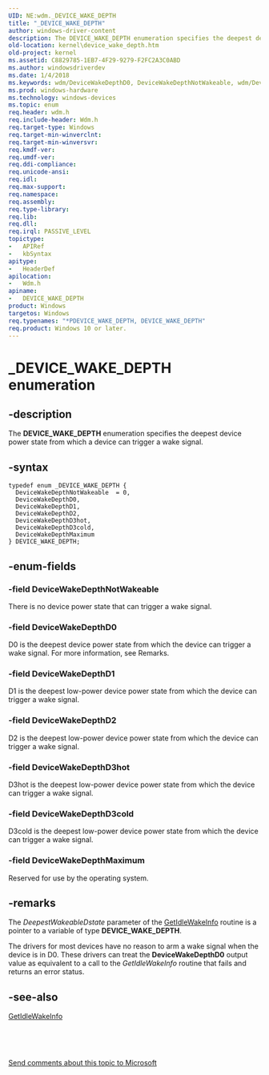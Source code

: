```yaml
---
UID: NE:wdm._DEVICE_WAKE_DEPTH
title: "_DEVICE_WAKE_DEPTH"
author: windows-driver-content
description: The DEVICE_WAKE_DEPTH enumeration specifies the deepest device power state from which a device can trigger a wake signal.
old-location: kernel\device_wake_depth.htm
old-project: kernel
ms.assetid: C8829785-1EB7-4F29-9279-F2FC2A3C0ABD
ms.author: windowsdriverdev
ms.date: 1/4/2018
ms.keywords: wdm/DeviceWakeDepthD0, DeviceWakeDepthNotWakeable, wdm/DeviceWakeDepthNotWakeable, DeviceWakeDepthD2, wdm/DeviceWakeDepthMaximum, DeviceWakeDepthD3hot, wdm/DEVICE_WAKE_DEPTH, wdm/DeviceWakeDepthD1, DeviceWakeDepthMaximum, *PDEVICE_WAKE_DEPTH, wdm/DeviceWakeDepthD2, DEVICE_WAKE_DEPTH, DeviceWakeDepthD0, DeviceWakeDepthD3cold, wdm/DeviceWakeDepthD3hot, DeviceWakeDepthD1, wdm/DeviceWakeDepthD3cold, _DEVICE_WAKE_DEPTH, kernel.device_wake_depth, DEVICE_WAKE_DEPTH enumeration [Kernel-Mode Driver Architecture]
ms.prod: windows-hardware
ms.technology: windows-devices
ms.topic: enum
req.header: wdm.h
req.include-header: Wdm.h
req.target-type: Windows
req.target-min-winverclnt: 
req.target-min-winversvr: 
req.kmdf-ver: 
req.umdf-ver: 
req.ddi-compliance: 
req.unicode-ansi: 
req.idl: 
req.max-support: 
req.namespace: 
req.assembly: 
req.type-library: 
req.lib: 
req.dll: 
req.irql: PASSIVE_LEVEL
topictype:
-	APIRef
-	kbSyntax
apitype:
-	HeaderDef
apilocation:
-	Wdm.h
apiname:
-	DEVICE_WAKE_DEPTH
product: Windows
targetos: Windows
req.typenames: "*PDEVICE_WAKE_DEPTH, DEVICE_WAKE_DEPTH"
req.product: Windows 10 or later.
---
```


# _DEVICE_WAKE_DEPTH enumeration


## -description


The <b>DEVICE_WAKE_DEPTH</b> enumeration specifies the deepest device power state from which a device can trigger a wake signal.


## -syntax


````
typedef enum _DEVICE_WAKE_DEPTH { 
  DeviceWakeDepthNotWakeable  = 0,
  DeviceWakeDepthD0,
  DeviceWakeDepthD1,
  DeviceWakeDepthD2,
  DeviceWakeDepthD3hot,
  DeviceWakeDepthD3cold,
  DeviceWakeDepthMaximum
} DEVICE_WAKE_DEPTH;
````


## -enum-fields




### -field DeviceWakeDepthNotWakeable

There is no device power state that can trigger a wake signal.


### -field DeviceWakeDepthD0

D0 is the deepest device power state from which the device can trigger a wake signal. For more information, see Remarks.


### -field DeviceWakeDepthD1

D1 is the deepest low-power device power state from which the device can trigger a wake signal.


### -field DeviceWakeDepthD2

D2 is the deepest low-power device power state from which the device can trigger a wake signal.


### -field DeviceWakeDepthD3hot

D3hot is the deepest low-power device power state from which the device can trigger a wake signal.


### -field DeviceWakeDepthD3cold

D3cold is the deepest low-power device power state from which the device can trigger a wake signal.


### -field DeviceWakeDepthMaximum

Reserved for use by the operating system.


## -remarks



The <i>DeepestWakeableDstate</i> parameter of the <a href="..\wdm\nc-wdm-get_idle_wake_info.md">GetIdleWakeInfo</a> routine is a pointer to a variable of type <b>DEVICE_WAKE_DEPTH</b>.

The drivers for most devices have no reason to arm a wake signal when the device is in D0. These drivers can treat the <b>DeviceWakeDepthD0</b> output value as equivalent to a call to the <i>GetIdleWakeInfo</i> routine that fails and returns an error status.




## -see-also

<a href="..\wdm\nc-wdm-get_idle_wake_info.md">GetIdleWakeInfo</a>



 

 

<a href="mailto:wsddocfb@microsoft.com?subject=Documentation%20feedback [kernel\kernel]:%20DEVICE_WAKE_DEPTH enumeration%20 RELEASE:%20(1/4/2018)&amp;body=%0A%0APRIVACY STATEMENT%0A%0AWe use your feedback to improve the documentation. We don't use your email address for any other purpose, and we'll remove your email address from our system after the issue that you're reporting is fixed. While we're working to fix this issue, we might send you an email message to ask for more info. Later, we might also send you an email message to let you know that we've addressed your feedback.%0A%0AFor more info about Microsoft's privacy policy, see http://privacy.microsoft.com/en-us/default.aspx." title="Send comments about this topic to Microsoft">Send comments about this topic to Microsoft</a>

